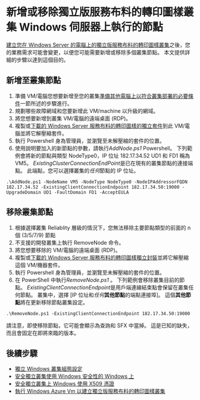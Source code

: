 <properties
   pageTitle="新增或移除獨立版服務布料的轉印圖樣叢集節點 |Microsoft Azure"
   description="瞭解如何新增或移除到 Azure 服務布料的轉印圖樣叢集實體或執行 Windows Server，可能是內部部署的虛擬機器或任何雲端中的節點。"
   services="service-fabric"
   documentationCenter=".net"
   authors="dsk-2015"
   manager="timlt"
   editor=""/>

<tags
   ms.service="service-fabric"
   ms.devlang="dotnet"
   ms.topic="article"
   ms.tgt_pltfrm="NA"
   ms.workload="NA"
   ms.date="09/20/2016"
   ms.author="dkshir;chackdan"/>


# <a name="add-or-remove-nodes-to-a-standalone-service-fabric-cluster-running-on-windows-server"></a>新增或移除獨立版服務布料的轉印圖樣叢集 Windows 伺服器上執行的節點

[建立您在 Windows Server 的電腦上的獨立版服務布料的轉印圖樣叢集](service-fabric-cluster-creation-for-windows-server.md)之後，您的業務需求可能會變更，以便您可能需要新增或移除多個叢集節點。 本文提供詳細的步驟以達到這個目的。


## <a name="add-nodes-to-your-cluster"></a>新增至叢集節點

1. 準備 VM/電腦您想要新增至您的叢集[準備其他電腦上以符合叢集部署的必要條件](service-fabric-cluster-creation-for-windows-server.md#preparemachines)一節所述的步驟進行。
2. 規劃哪些故障網域和您要新增此 VM/machine 以升級的網域。
3. 將您想要新增到叢集 VM/電腦的遠端桌面 (RDP)。
4. 複製或[下載的 Windows Server 服務布料的轉印圖樣的獨立套件](http://go.microsoft.com/fwlink/?LinkId=730690)到此 VM/電腦並將它解壓縮套件。
5. 執行 Powershell 身為管理員，並瀏覽至未解壓縮的套件的位置。
6. 使用說明要加入的新節點的參數，請執行*AddNode.ps1* Powershell。 下列範例會將新的節點與類型 NodeType0，IP 位址 182.17.34.52 UD1 和 FD1 稱為 VM5。 *ExistingClusterConnectionEndPoint*是已在現有的叢集節點的連接端點。 此端點，您可以選擇叢集的*任何*節點的 IP 位址。

```
.\AddNode.ps1 -NodeName VM5 -NodeType NodeType0 -NodeIPAddressorFQDN 182.17.34.52 -ExistingClientConnectionEndpoint 182.17.34.50:19000 -UpgradeDomain UD1 -FaultDomain FD1 -AcceptEULA

```

## <a name="remove-nodes-from-your-cluster"></a>移除叢集節點

1. 根據選擇叢集 Reliablity 層級的情況下，您無法移除主要節點類型的前面的 n 個 (3/5/7/9) 節點
2. 不支援的開發叢集上執行 RemoveNode 命令。
2. 將您想要移除的 VM/電腦的遠端桌面 (RDP)。
2. 複製或[下載的 Windows Server 服務布料的轉印圖樣獨立封裝](http://go.microsoft.com/fwlink/?LinkId=730690)並將它解壓縮這個 VM/機器套件。
3. 執行 Powershell 身為管理員，並瀏覽至未解壓縮的套件的位置。
4. 在 PowerShell 中執行*RemoveNode.ps1* 。 下列範例會移除叢集目前的節點。 *ExistingClientConnectionEndpoint*是用戶端連線結束點會保留在叢集任何節點。 叢集中，選擇 [IP 位址和*任何***其他節點**的端點連接埠]。 這個**其他節點**將在更新移除節點叢集設定。 

```
.\RemoveNode.ps1 -ExistingClientConnectionEndpoint 182.17.34.50:19000
```

請注意，即使移除節點，它可能會顯示為查詢和 SFX 中當掉。 這是已知的缺失，而且會固定在即將來臨的版本。 


## <a name="next-steps"></a>後續步驟
- [獨立 Windows 叢集組態設定](service-fabric-cluster-manifest.md)
- [安全獨立叢集使用 Windows 安全性的 Windows 上](service-fabric-windows-cluster-windows-security.md)
- [安全獨立叢集上 Windows 使用 X509 憑證](service-fabric-windows-cluster-x509-security.md)
- [執行 Windows Azure Vm 以建立獨立版服務布料的轉印圖樣叢集](service-fabric-cluster-creation-with-windows-azure-vms.md)
